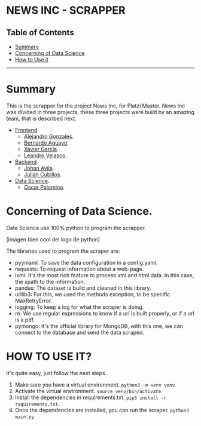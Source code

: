 # NEWS INC - SCRAPPER


## Table of Contents

* [Summary](#summary)
* [Concerning of Data Science](#concerning-of-data-dcience)
* [How to Use it](#how-to-use-it)
---

# Summary

This is the scrapper for the project News Inc, for Platzi Master. News Inc was divided in three projects, these three projects were build by an amazing team, that is described next.
* [Frontend](https://github.com/Team-C5-cheaPlatzi/Frontend).
    * [Alejandro Gonzales](https://github.com/orgs/Team-C5-cheaPlatzi/people/alejandro1030).
    * [Bernardo Aguayo](https://github.com/orgs/Team-C5-cheaPlatzi/people/BernardoAguayoOrtega).
    * [Xavier García](https://github.com/orgs/Team-C5-cheaPlatzi/people/ElXavs).
    * [Leandro Velasco](https://github.com/orgs/Team-C5-cheaPlatzi/people/ElXavs).
* [Backend](https://github.com/Team-C5-cheaPlatzi/Backend).
    * [Johan Avila](https://github.com/orgs/Team-C5-cheaPlatzi/people/johan-avila).
    * [Julian Cubillos](https://github.com/orgs/Team-C5-cheaPlatzi/people/JulesCubs).
* [Data Science](https://github.com/Team-C5-cheaPlatzi/DataScience).
    * [Oscar Palomino](https://github.com/orgs/Team-C5-cheaPlatzi/people/OscarPalominoC).


# Concerning of Data Science.

Data Science use 100% python to program the scrapper.

[imagen bien cool del logo de python]

The libraries used to program the scraper are:
* pyymaml: To save the data configuration in a config.yaml.
* requests: To request information about a web-page.
* lxml: It's the most rich feature to process xml and html data. In this case, the xpath to the information.
* pandas: The dataset is build and cleaned in this library.
* urllib3: For this, we used the methods exception, to be specific MaxRetryError.
* logging: To keep a log for what the scraper is doing.
* re: We use regular expressions to know if a url is built properly, or if a url is a pdf.
* pymongo: It's the official library for MongoDB, with this one, we can connect to the database and send the data scraped.

# HOW TO USE IT?

It's quite easy, just follow the next steps.
1. Make sure you have a virtual environment. `python3 -m venv venv`.
2. Activate the virtual environment. `source venv/bin/activate`.
3. Install the dependencies in requirements.txt. `pip3 install -r requirements.txt`.
4. Once the dependencies are installed, you can run the scraper. `python3 main.py`.
